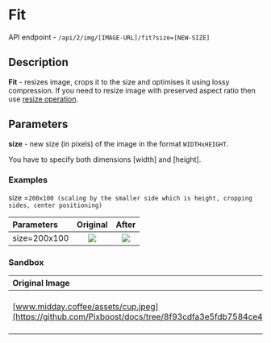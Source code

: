 # Fit

API endpoint - `/api/2/img/[IMAGE-URL]/fit?size=[NEW-SIZE]`

## Description

**Fit** - resizes image, crops it to the size and optimises it using lossy compression. If you need to resize image with preserved aspect ratio then use [resize operation](https://help.pixboost.com/api/resize.html).

## Parameters

**size** - new size \(in pixels\) of the image in the format `WIDTHxHEIGHT`.

You have to specify both dimensions \[width\] and \[height\].

### Examples

size =`200x100 (scaling by the smaller side which is height, cropping sides, center positioning)`

| Parameters | Original | After |
| :--- | :---: | :---: |
| size=200x100 | ![](http://www.midday.coffee/assets/cup.jpeg) | ![](http://pixboost.com/api/2/img/http://www.midday.coffee/assets/cup.jpeg/fit?size=200x100&auth=MTA0ODU5NDA0NQ__) |

### Sandbox

| Original Image | Image after Pixboost transformation |
| :--- | :--- |
| [www.midday.coffee/assets/cup.jpeg](https://github.com/Pixboost/docs/tree/8f93cdfa3e5fdb7584ce488ef51153268bef537f/api/www.midday.coffee/assets/cup.jpeg) | [http://pixboost.com/api/2/img/http://www.midday.coffee/assets/cup.jpeg/fit?size=200x100&auth=MTA0ODU5NDA0NQ\_\_](http://pixboost.com/api/2/img/http://www.midday.coffee/assets/cup.jpeg/fit?size=200x100&auth=MTA0ODU5NDA0NQ__)\_ |

